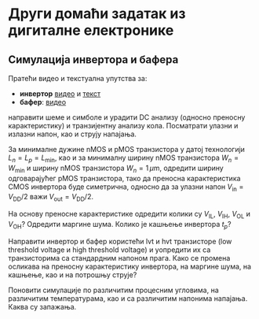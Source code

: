 # Други домаћи задатак из дигиталне електронике

## Симулација инвертора и бафера

Пратећи видео и текстуална упутства за:
* **инвертор** [видео](https://www.youtube.com/watch?v=bm3l21ExLOY) и [текст](https://github.com/bluecmd/learn-sky130)
* **бафер**: [видео](https://www.youtube.com/watch?v=BpPP2hE_eK8)

направити шеме и симболе и урадити DC анализу (односно преносну карактеристику) и транзијентну анализу кола. Посматрати улазни и излазни напон, као и струју напајања.

За минималне дужине nMOS и pMOS транзистора у датој технологији $L_n = L_p = L_\min$, као и за минималну ширину nMOS транзистора $W_n = W_\min$ и ширину nMOS транзистора $W_n=1\,\mu\text{m}$, одредити ширину одговарајућег pMOS транзистора, тако да преносна карактеристика CMOS инвертора буде симетрична, односно да за улазни напон $V_\text{in} = V_\text{DD}/2$ важи $V_\text{out} = V_\text{DD}/2$.

На основу преносне карактеристике одредити колики су $V_\text{IL}$, $V_\text{IH}$, $V_\text{OL}$ и $V_\text{OH}$? Одредити маргине шума. Колико је кашњење инвертора $t_p$?

Направити инвертор и бафер користећи lvt и hvt транзисторе (low threshold voltage и high threshold voltage) и уопредити их са транзисторима са стандардним напоном прага. Како се промена осликава на преносну карактеристику инвертора, на маргине шума, на кашњење, као и на потрошњу струје?

Поновити симулације по различитим процесним угловима, на различитим температурама, као и са различитим напонима напајања. Каква су запажања.
